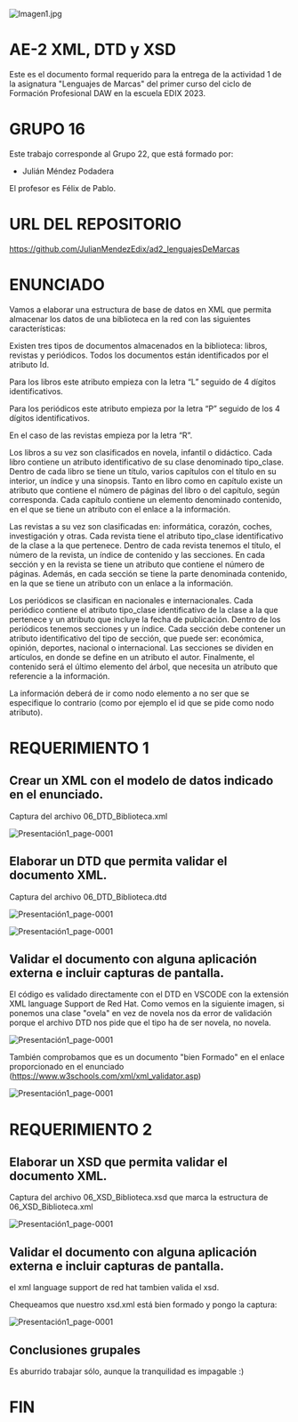 ![Imagen1.jpg](img\Imagen1.jpg)

# AE-2 XML, DTD y XSD

Este es el documento formal requerido para la entrega de la actividad 1 de la asignatura "Lenguajes de Marcas" del primer curso del ciclo de Formación Profesional DAW en la escuela EDIX 2023.
# GRUPO 16
Este trabajo corresponde al Grupo 22, que está formado por:

 - Julián Méndez Podadera

El profesor  es Félix de Pablo.
# URL DEL REPOSITORIO
https://github.com/JulianMendezEdix/ad2_lenguajesDeMarcas

# ENUNCIADO

Vamos a elaborar una estructura de base de datos en XML que permita almacenar los datos de una biblioteca en la red con las siguientes características:

Existen tres tipos de documentos almacenados en la biblioteca: libros, revistas y periódicos. Todos los documentos están identificados por el atributo Id.

Para los libros este atributo empieza con la letra “L” seguido de 4 dígitos identificativos.

Para los periódicos este atributo empieza por la letra “P” seguido de los 4 dígitos identificativos.

En el caso de las revistas empieza por la letra “R”.

Los libros a su vez son clasificados en novela, infantil o didáctico. Cada libro contiene un atributo identificativo de su clase denominado tipo_clase. Dentro de cada libro se tiene un título, varios capítulos con el título en su interior, un índice y una sinopsis. Tanto en libro como en capítulo existe un atributo que contiene el número de páginas del libro o del capítulo, según corresponda. Cada capítulo contiene un elemento denominado contenido, en el que se tiene un atributo con el enlace a la información. <br/>

Las revistas a su vez son clasificadas en: informática, corazón, coches, investigación y otras. Cada revista tiene el atributo tipo_clase identificativo de la clase a la que pertenece. Dentro de cada revista tenemos el título, el número de la revista, un índice de contenido y las secciones. En cada sección y en la revista se tiene un atributo que contiene el número de páginas. Además, en cada sección se tiene la parte denominada contenido, en la que se tiene un atributo con un enlace a la información.

Los periódicos se clasifican en nacionales e internacionales. Cada periódico contiene el atributo tipo_clase identificativo de la clase a la que pertenece y un atributo que incluye la fecha de publicación. Dentro de los periódicos tenemos secciones y un índice. Cada sección debe contener un atributo identificativo del tipo de sección, que puede ser: económica, opinión, deportes, nacional o internacional. Las secciones se dividen en artículos, en donde se define en un atributo el autor. Finalmente, el contenido será el último elemento del árbol, que necesita un atributo que referencie a la información.

La información deberá de ir como nodo elemento a no ser que se especifique lo contrario (como por ejemplo el id que se pide como nodo atributo).

# REQUERIMIENTO 1

## Crear un XML con el modelo de datos indicado en el enunciado.

Captura del archivo 06_DTD_Biblioteca.xml

![Presentación1_page-0001](img\req1_1.png)

## Elaborar un DTD que permita validar el documento XML.

Captura del archivo 06_DTD_Biblioteca.dtd

![Presentación1_page-0001](img\req1_2.png)

![Presentación1_page-0001](img\req1_22.png)

## Validar el documento con alguna aplicación externa e incluir capturas de pantalla.

El código es validado directamente con el DTD en VSCODE con la extensión XML language Support de Red Hat. Como vemos en la siguiente imagen, si ponemos una clase "ovela" en vez de novela nos da error de validación porque el archivo DTD nos pide que el tipo ha de ser novela, no novela.

![Presentación1_page-0001](img\req1_31.png)

También comprobamos que es un documento "bien Formado" en el enlace proporcionado en el enunciado (https://www.w3schools.com/xml/xml_validator.asp)

![Presentación1_page-0001](img\req1_3.png)

# REQUERIMIENTO 2

## Elaborar un XSD que permita validar el documento XML.

Captura del archivo 06_XSD_Biblioteca.xsd que marca la estructura de 06_XSD_Biblioteca.xml

![Presentación1_page-0001](img\req2xsd_31.png)

## Validar el documento con alguna aplicación externa e incluir capturas de pantalla.

el xml language support de red hat tambien valida el xsd.

Chequeamos que nuestro xsd.xml está bien formado y pongo la captura:

![Presentación1_page-0001](img\req2xsdvalid_31.png)

## Conclusiones grupales

Es aburrido trabajar sólo, aunque la tranquilidad es impagable :)

# FIN
